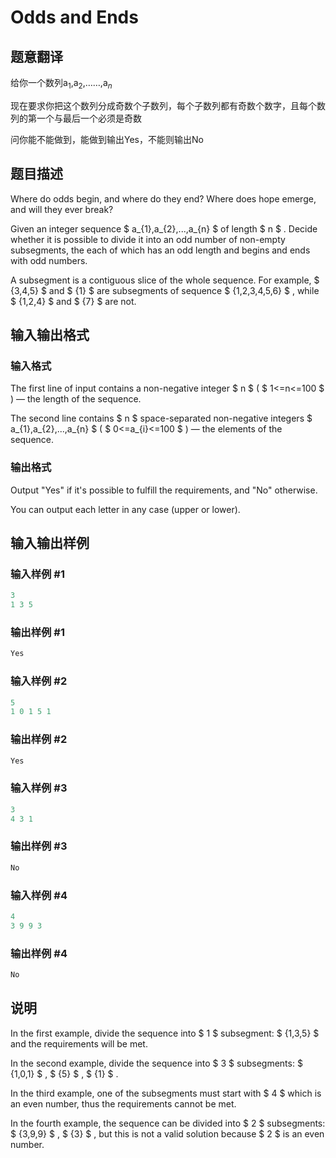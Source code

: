 # Odds and Ends

## 题意翻译

给你一个数列a${_1}$,a${_2}$,……,a${_n}$

现在要求你把这个数列分成奇数个子数列，每个子数列都有奇数个数字，且每个数列的第一个与最后一个必须是奇数

问你能不能做到，能做到输出Yes，不能则输出No

## 题目描述

Where do odds begin, and where do they end? Where does hope emerge, and will they ever break?

Given an integer sequence $ a_{1},a_{2},...,a_{n} $ of length $ n $ . Decide whether it is possible to divide it into an odd number of non-empty subsegments, the each of which has an odd length and begins and ends with odd numbers.

A subsegment is a contiguous slice of the whole sequence. For example, $ {3,4,5} $ and $ {1} $ are subsegments of sequence $ {1,2,3,4,5,6} $ , while $ {1,2,4} $ and $ {7} $ are not.

## 输入输出格式

### 输入格式

The first line of input contains a non-negative integer $ n $ ( $ 1<=n<=100 $ ) — the length of the sequence.

The second line contains $ n $ space-separated non-negative integers $ a_{1},a_{2},...,a_{n} $ ( $ 0<=a_{i}<=100 $ ) — the elements of the sequence.

### 输出格式

Output "Yes" if it's possible to fulfill the requirements, and "No" otherwise.

You can output each letter in any case (upper or lower).

## 输入输出样例

### 输入样例 #1

```cpp
3
1 3 5

```
### 输出样例 #1

```cpp
Yes

```
### 输入样例 #2

```cpp
5
1 0 1 5 1

```
### 输出样例 #2

```cpp
Yes

```
### 输入样例 #3

```cpp
3
4 3 1

```
### 输出样例 #3

```cpp
No

```
### 输入样例 #4

```cpp
4
3 9 9 3

```
### 输出样例 #4

```cpp
No

```
## 说明

In the first example, divide the sequence into $ 1 $ subsegment: $ {1,3,5} $ and the requirements will be met.

In the second example, divide the sequence into $ 3 $ subsegments: $ {1,0,1} $ , $ {5} $ , $ {1} $ .

In the third example, one of the subsegments must start with $ 4 $ which is an even number, thus the requirements cannot be met.

In the fourth example, the sequence can be divided into $ 2 $ subsegments: $ {3,9,9} $ , $ {3} $ , but this is not a valid solution because $ 2 $ is an even number.

